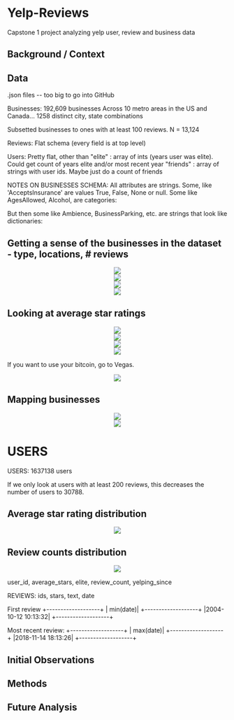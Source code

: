 # Yelp-Reviews
Capstone 1 project analyzing yelp user, review and business data

## Background / Context

## Data

.json files -- too big to go into GitHub

Businesses:
192,609 businesses
Across 10 metro areas in the US and Canada... 1258 distinct city, state combinations

Subsetted businesses to ones with at least 100 reviews.  N = 13,124

Reviews:
Flat schema (every field is at top level)

Users:
Pretty flat, other than "elite" : array of ints (years user was elite). Could get count of years elite and/or most recent year
                        "friends" : array of strings with user ids. Maybe just do a count of friends

NOTES ON BUSINESSES SCHEMA:
All attributes are strings.  Some, like 'AcceptsInsurance' are values True, False, None or null.
Some like AgesAllowed, Alcohol, are categories:


But then some like Ambience, BusinessParking, etc. are strings that look like dictionaries:





## Getting a sense of the businesses in the dataset - type, locations, # reviews

<div style="text-align:center"><img src="images/Top 10 business categories.png" /></div>

<div style="text-align:center"><img src="images/Overall_reviewCounts_hist.png" /></div>

<div style="text-align:center"><img src="images/Number of Businesses by city.png" /></div>

<div style="text-align:center"><img src="images/10_metro_areas_heatmap.png" /></div>


## Looking at average star ratings

<div style="text-align:center"><img src="images/Overall_stars_hist.png" /></div>

<div style="text-align:center"><img src="images/Star Distributions for Top 5 Cities violin.png" /></div>

<div style="text-align:center"><img src="images/Star Ratings by Restaurant.png" /></div>


<div style="text-align:center"><img src="images/Avg. Star Rating vs. Number of Reviews.png" /></div>


If you want to use your bitcoin, go to Vegas.
<div style="text-align:center"><img src="images/Businesses that Accept Bitcoin by City.png" /></div>


## Mapping businesses
<div style="text-align:center"><img src="images/vegas_businesses_heatmap.png" /></div>

<div style="text-align:center"><img src="images/Charlotte_businesses.png" /></div>

# USERS

USERS:
1637138 users

If we only look at users with at least 200 reviews, this decreases the number of users to 30788.


## Average star rating distribution

<div style="text-align:center"><img src="images/Star Ratings Overall.png" /></div>

## Review counts distribution

<div style="text-align:center"><img src="images/Review Counts Overall.png" /></div>


user_id, average_stars, elite, review_count, yelping_since




REVIEWS:
ids, stars, text, date



First review
+-------------------+
|          min(date)|
+-------------------+
|2004-10-12 10:13:32|
+-------------------+

Most recent review:
+-------------------+
|          max(date)|
+-------------------+
|2018-11-14 18:13:26|
+-------------------+

## Initial Observations

## Methods



## Future Analysis
